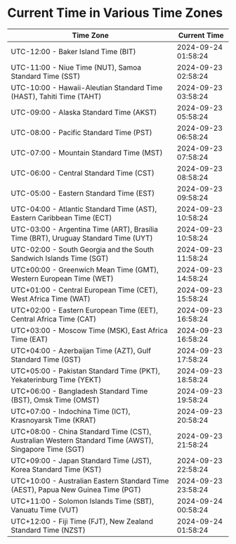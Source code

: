 # Current Time in Various Time Zones

| Time Zone | Current Time |
|-----------|--------------|
| UTC-12:00 - Baker Island Time (BIT) | 2024-09-24 01:58:24 |
| UTC-11:00 - Niue Time (NUT), Samoa Standard Time (SST) | 2024-09-23 02:58:24 |
| UTC-10:00 - Hawaii-Aleutian Standard Time (HAST), Tahiti Time (TAHT) | 2024-09-23 03:58:24 |
| UTC-09:00 - Alaska Standard Time (AKST) | 2024-09-23 05:58:24 |
| UTC-08:00 - Pacific Standard Time (PST) | 2024-09-23 06:58:24 |
| UTC-07:00 - Mountain Standard Time (MST) | 2024-09-23 07:58:24 |
| UTC-06:00 - Central Standard Time (CST) | 2024-09-23 08:58:24 |
| UTC-05:00 - Eastern Standard Time (EST) | 2024-09-23 09:58:24 |
| UTC-04:00 - Atlantic Standard Time (AST), Eastern Caribbean Time (ECT) | 2024-09-23 10:58:24 |
| UTC-03:00 - Argentina Time (ART), Brasília Time (BRT), Uruguay Standard Time (UYT) | 2024-09-23 10:58:24 |
| UTC-02:00 - South Georgia and the South Sandwich Islands Time (SGT) | 2024-09-23 11:58:24 |
| UTC±00:00 - Greenwich Mean Time (GMT), Western European Time (WET) | 2024-09-23 14:58:24 |
| UTC+01:00 - Central European Time (CET), West Africa Time (WAT) | 2024-09-23 15:58:24 |
| UTC+02:00 - Eastern European Time (EET), Central Africa Time (CAT) | 2024-09-23 16:58:24 |
| UTC+03:00 - Moscow Time (MSK), East Africa Time (EAT) | 2024-09-23 16:58:24 |
| UTC+04:00 - Azerbaijan Time (AZT), Gulf Standard Time (GST) | 2024-09-23 17:58:24 |
| UTC+05:00 - Pakistan Standard Time (PKT), Yekaterinburg Time (YEKT) | 2024-09-23 18:58:24 |
| UTC+06:00 - Bangladesh Standard Time (BST), Omsk Time (OMST) | 2024-09-23 19:58:24 |
| UTC+07:00 - Indochina Time (ICT), Krasnoyarsk Time (KRAT) | 2024-09-23 20:58:24 |
| UTC+08:00 - China Standard Time (CST), Australian Western Standard Time (AWST), Singapore Time (SGT) | 2024-09-23 21:58:24 |
| UTC+09:00 - Japan Standard Time (JST), Korea Standard Time (KST) | 2024-09-23 22:58:24 |
| UTC+10:00 - Australian Eastern Standard Time (AEST), Papua New Guinea Time (PGT) | 2024-09-23 23:58:24 |
| UTC+11:00 - Solomon Islands Time (SBT), Vanuatu Time (VUT) | 2024-09-24 00:58:24 |
| UTC+12:00 - Fiji Time (FJT), New Zealand Standard Time (NZST) | 2024-09-24 01:58:24 |
